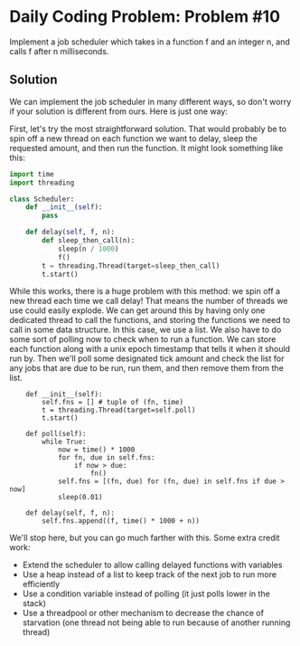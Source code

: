 # Daily Coding Problem: Problem #10

Implement a job scheduler which takes in a function f and an integer n, and calls f after n milliseconds.

## Solution

We can implement the job scheduler in many different ways, so don't worry if your solution is different from ours. Here is just one way:

First, let's try the most straightforward solution. That would probably be to spin off a new thread on each function we want to delay, sleep the requested amount, and then run the function. It might look something like this:

```python
import time
import threading

class Scheduler:
    def __init__(self):
        pass

    def delay(self, f, n):
        def sleep_then_call(n):
            sleep(n / 1000)
            f()
        t = threading.Thread(target=sleep_then_call)
        t.start()
```

While this works, there is a huge problem with this method: we spin off a new thread each time we call delay! That means the number of threads we use could easily explode. We can get around this by having only one dedicated thread to call the functions, and storing the functions we need to call in some data structure. In this case, we use a list. We also have to do some sort of polling now to check when to run a function. We can store each function along with a unix epoch timestamp that tells it when it should run by. Then we'll poll some designated tick amount and check the list for any jobs that are due to be run, run them, and then remove them from the list.

```class Scheduler:
    def __init__(self):
        self.fns = [] # tuple of (fn, time)
        t = threading.Thread(target=self.poll)
        t.start()

    def poll(self):
        while True:
            now = time() * 1000
            for fn, due in self.fns:
                if now > due:
                    fn()
            self.fns = [(fn, due) for (fn, due) in self.fns if due > now]
            sleep(0.01)

    def delay(self, f, n):
        self.fns.append((f, time() * 1000 + n))
```

We'll stop here, but you can go much farther with this. Some extra credit work:

- Extend the scheduler to allow calling delayed functions with variables
- Use a heap instead of a list to keep track of the next job to run more efficiently
- Use a condition variable instead of polling (it just polls lower in the stack)
- Use a threadpool or other mechanism to decrease the chance of starvation (one thread not being able to run because of another running thread)
